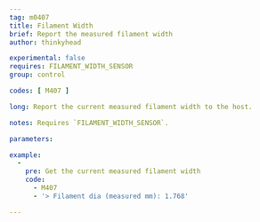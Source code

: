 ```yaml
---
tag: m0407
title: Filament Width
brief: Report the measured filament width
author: thinkyhead

experimental: false
requires: FILAMENT_WIDTH_SENSOR
group: control

codes: [ M407 ]

long: Report the current measured filament width to the host.

notes: Requires `FILAMENT_WIDTH_SENSOR`.

parameters:

example:
  -
    pre: Get the current measured filament width
    code:
      - M407
      - '> Filament dia (measured mm): 1.768'

---
```

